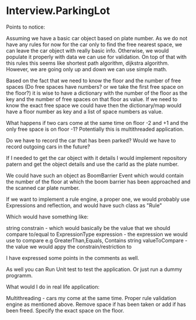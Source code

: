 # Interview.ParkingLot

Points to notice:

Assuming we have a basic car object based on plate number. As we do not have any rules for now for the car only to find the free nearest space, we can leave the car object with really basic info. Otherwise, we would populate it properly with data we can use for validation. On top of that with this rules this seems like shortest path algorithm, dijkstra algorithm. However, we are going only up and down we can use simple math.

Based on the fact that we need to know the floor and the number of free spaces (Do free spaces have numbers? or we take the first free space on the floor?) it is wise to have a dictionary with the number of the floor as the key and the number of free spaces on that floor as value. If we need to know the exact free space we could have then the dictionary/map would have a floor number as key and a list of space numbers as value.

What happens if two cars come at the same time on floor -2 and +1 and the only free space is on floor -1? Potentially this is multithreaded application.

Do we have to record the car that has been parked? Would we have to record outgoing cars in the future?

If I needed to get the car object with it details I would implement repository patern and get the object details and use the carId as the plate number.

We could have such an object as BoomBarrier Event which would contain the number of the floor at which the boom barrier has been approached and the scanned car plate number.

If we want to implement a rule engine, a proper one, we would probably use Expressions and reflection, and would have such class as "Rule"

Which would have something like:

string constrain - which would basically be the value that we should compare to/equal to 
ExpressionType expression - the expression we would use to compare e.g GreaterThan,Equals, Contains string 
valueToCompare - the value we would appy the constrain/restriction to

I have expressed some points in the comments as well.

As well you can Run Unit test to test the application. Or just run a dummy programm.

What would I do in real life application:

Multithreading - cars my come at the same time. Proper rule validation engine as mentioned above. Remove space if has been taken or add if has been freed. Specify the exact space on the floor.
